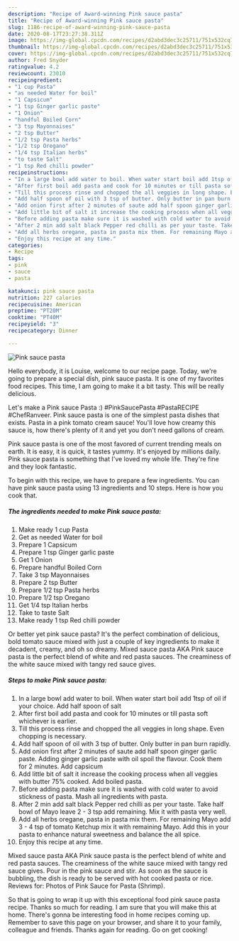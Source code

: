 ```yaml
---
description: "Recipe of Award-winning Pink sauce pasta"
title: "Recipe of Award-winning Pink sauce pasta"
slug: 1186-recipe-of-award-winning-pink-sauce-pasta
date: 2020-08-17T23:27:38.311Z
image: https://img-global.cpcdn.com/recipes/d2abd3dec3c25711/751x532cq70/pink-sauce-pasta-recipe-main-photo.jpg
thumbnail: https://img-global.cpcdn.com/recipes/d2abd3dec3c25711/751x532cq70/pink-sauce-pasta-recipe-main-photo.jpg
cover: https://img-global.cpcdn.com/recipes/d2abd3dec3c25711/751x532cq70/pink-sauce-pasta-recipe-main-photo.jpg
author: Fred Snyder
ratingvalue: 4.2
reviewcount: 23010
recipeingredient:
- "1 cup Pasta"
- "as needed Water for boil"
- "1 Capsicum"
- "1 tsp Ginger garlic paste"
- "1 Onion"
- "handful Boiled Corn"
- "3 tsp Mayonnaises"
- "2 tsp Butter"
- "1/2 tsp Pasta herbs"
- "1/2 tsp Oregano"
- "1/4 tsp Italian herbs"
- "to taste Salt"
- "1 tsp Red chilli powder"
recipeinstructions:
- "In a large bowl add water to boil. When water start boil add 1tsp of oil if your choice. Add half spoon of salt"
- "After first boil add pasta and cook for 10 minutes or till pasta soft whichever is earlier."
- "Till this process rinse and chopped the all veggies in long shape. Even chopping is necessary."
- "Add half spoon of oil with 3 tsp of butter. Only butter in pan burn rapidly."
- "Add onion first after 2 minutes of saute add half spoon ginger garlic paste. Adding ginger garlic paste with oil spoil the flavour. Cook them for 2 minutes. Add capsicum"
- "Add little bit of salt it increase the cooking process when all veggies with butter 75% cooked. Add boiled pasta."
- "Before adding pasta make sure it is washed with cold water to avoid stickness of pasta. Mash all ingredients with pasta."
- "After 2 min add salt black Pepper red chilli as per your taste. Take half bowl of Mayo leave 2 - 3 tsp add remaining. Mix it with pasta very well."
- "Add all herbs oregane, pasta in pasta mix them. For remaining Mayo add 3 - 4 tsp of tomato Ketchup mix it with remaining Mayo. Add this in your pasta to enhance natural sweetness and balance the all spice."
- "Enjoy this recipe at any time."
categories:
- Recipe
tags:
- pink
- sauce
- pasta

katakunci: pink sauce pasta 
nutrition: 227 calories
recipecuisine: American
preptime: "PT20M"
cooktime: "PT40M"
recipeyield: "3"
recipecategory: Dinner

---
```



![Pink sauce pasta](https://img-global.cpcdn.com/recipes/d2abd3dec3c25711/751x532cq70/pink-sauce-pasta-recipe-main-photo.jpg)

Hello everybody, it is Louise, welcome to our recipe page. Today, we're going to prepare a special dish, pink sauce pasta. It is one of my favorites food recipes. This time, I am going to make it a bit tasty. This will be really delicious.

Let&#39;s make a Pink sauce Pasta :) #PinkSaucePasta #PastaRECIPE #ChefRanveer. Pink sauce pasta is one of the simplest pasta dishes that exists. Pasta in a pink tomato cream sauce! You&#39;ll love how creamy this sauce is, how there&#39;s plenty of it and yet you don&#39;t need gallons of cream.

Pink sauce pasta is one of the most favored of current trending meals on earth. It is easy, it is quick, it tastes yummy. It's enjoyed by millions daily. Pink sauce pasta is something that I've loved my whole life. They're fine and they look fantastic.


To begin with this recipe, we have to prepare a few ingredients. You can have pink sauce pasta using 13 ingredients and 10 steps. Here is how you cook that.

<!--inarticleads1-->

##### The ingredients needed to make Pink sauce pasta:

1. Make ready 1 cup Pasta
1. Get as needed Water for boil
1. Prepare 1 Capsicum
1. Prepare 1 tsp Ginger garlic paste
1. Get 1 Onion
1. Prepare handful Boiled Corn
1. Take 3 tsp Mayonnaises
1. Prepare 2 tsp Butter
1. Prepare 1/2 tsp Pasta herbs
1. Prepare 1/2 tsp Oregano
1. Get 1/4 tsp Italian herbs
1. Take to taste Salt
1. Make ready 1 tsp Red chilli powder


Or better yet pink sauce pasta? It&#39;s the perfect combination of delicious, bold tomato sauce mixed with just a couple of key ingredients to make it decadent, creamy, and oh so dreamy. Mixed sauce pasta AKA Pink sauce pasta is the perfect blend of white and red pasta sauces. The creaminess of the white sauce mixed with tangy red sauce gives. 

<!--inarticleads2-->

##### Steps to make Pink sauce pasta:

1. In a large bowl add water to boil. When water start boil add 1tsp of oil if your choice. Add half spoon of salt
1. After first boil add pasta and cook for 10 minutes or till pasta soft whichever is earlier.
1. Till this process rinse and chopped the all veggies in long shape. Even chopping is necessary.
1. Add half spoon of oil with 3 tsp of butter. Only butter in pan burn rapidly.
1. Add onion first after 2 minutes of saute add half spoon ginger garlic paste. Adding ginger garlic paste with oil spoil the flavour. Cook them for 2 minutes. Add capsicum
1. Add little bit of salt it increase the cooking process when all veggies with butter 75% cooked. Add boiled pasta.
1. Before adding pasta make sure it is washed with cold water to avoid stickness of pasta. Mash all ingredients with pasta.
1. After 2 min add salt black Pepper red chilli as per your taste. Take half bowl of Mayo leave 2 - 3 tsp add remaining. Mix it with pasta very well.
1. Add all herbs oregane, pasta in pasta mix them. For remaining Mayo add 3 - 4 tsp of tomato Ketchup mix it with remaining Mayo. Add this in your pasta to enhance natural sweetness and balance the all spice.
1. Enjoy this recipe at any time.


Mixed sauce pasta AKA Pink sauce pasta is the perfect blend of white and red pasta sauces. The creaminess of the white sauce mixed with tangy red sauce gives. Pour in the pink sauce and stir. As soon as the sauce is bubbling, the dish is ready to be served with hot cooked pasta or rice. Reviews for: Photos of Pink Sauce for Pasta (Shrimp). 

So that is going to wrap it up with this exceptional food pink sauce pasta recipe. Thanks so much for reading. I am sure that you will make this at home. There's gonna be interesting food in home recipes coming up. Remember to save this page on your browser, and share it to your family, colleague and friends. Thanks again for reading. Go on get cooking!
